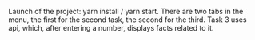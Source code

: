 
Launch of the project: yarn install / yarn start.
There are two tabs in the menu, the first for the second task, the second for the third.
Task 3 uses api, which, after entering a number, displays facts related to it.
